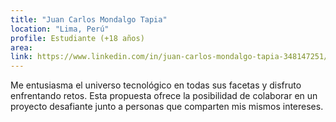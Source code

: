 ```yaml
---
title: "Juan Carlos Mondalgo Tapia"
location: "Lima, Perú"
profile: Estudiante (+18 años)
area: 
link: https://www.linkedin.com/in/juan-carlos-mondalgo-tapia-348147251/
---
```


Me entusiasma el universo tecnológico en todas sus facetas y disfruto enfrentando retos. Esta propuesta ofrece la posibilidad de colaborar en un proyecto desafiante junto a personas que comparten mis mismos intereses.